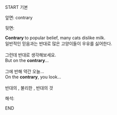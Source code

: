 START
기본

앞면:
contrary


뒷면:
<div><b>Contrary </b>to popular belief, many cats dislike milk. </div><div>일반적인 믿음과는 반대로 많은 고양이들이 우유를 싫어한다.</div><div><br></div><div><div><div>그런데 반대로 생각해보세요.</div></div><div><div>But on the <b>contrary</b>...</div></div></div><div><br></div><div><div><div>그에 반해 약간 오늘...</div></div><div><div>On the <b>contrary</b>, you look...</div></div></div><div><br></div>반대의 , 불리한 , 반대의 것


해석:

END